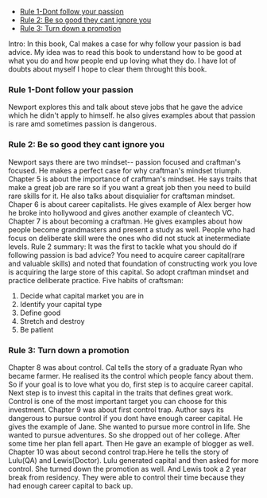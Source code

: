 
- [Rule 1-Dont follow your passion](#rule-1-dont-follow-your-passion)
- [Rule 2: Be so good they cant ignore you](#rule-2-be-so-good-they-cant-ignore-you)
- [Rule 3: Turn down a promotion](#rule-3-turn-down-a-promotion)


Intro:
In this book, Cal makes a case for why follow your passion is bad advice. My idea was to read this book to understand how to be good at what you do and how people end up loving what they do. I have lot of doubts about myself I hope to clear them throught this book. 


### Rule 1-Dont follow your passion
Newport explores this and talk about steve jobs that he gave the advice which he didn't apply to himself. he also gives examples about that passion is rare amd sometimes passion is dangerous.



### Rule 2: Be so good they cant ignore you
Newport says there are two mindset-- passion focused and craftman's focused. He makes a perfect case for why craftman's mindset triumph. Chapter 5 is about the importance of craftman's mindset. He says traits that make a great job are rare so if you want a great job then you need to build rare skills for it.
He also talks about disquialier for craftsman mindset. 
Chaper 6 is about career capitalists. He gives example of Alex berger how he broke into hollywood and gives another example of cleantech VC.  
Chapter 7 is about becoming a craftman. He gives examples about how people become grandmasters and present a study as well. People who had focus on deliberate skill were the ones who did not stuck at inetermediate levels.
Rule 2 summary:
It was the first to tackle what you should do if following passion is bad advice?
You need to acquire career capital(rare and valuable skills) and noted that foundation of constructing work you love is acquiring the large store of this capital. So adopt craftman mindset and practice deliberate practice. 
Five habits of craftsman: 
1. Decide what capital market you are in
2. Identify your capital type 
3. Define good
4. Stretch and destroy 
5. Be patient



### Rule 3: Turn down a promotion
Chapter 8 was about control. Cal tells the story of a graduate Ryan who became farmer. He realised its the control which people fancy about them. So if your goal is to love what you do, first step is to acquire career capital. Next step is to invest this capital in the traits that defines great work. Control is one of the most important target you can choose for this investment. 
Chapter 9 was about first control trap. Author says its dangerous to pursue control if you dont have enough career capital. He gives the example of Jane. She wanted to pursue more control in life. She wanted to pursue adventures. So she dropped out of her college. After some time her plan fell apart. Then He gave an example of blogger as well.
Chapter 10 was about second control trap.Here he tells the story of Lulu(QA) and Lewis(Doctor). Lulu generated capital and then asked for more control. She turned down the promotion as well. And Lewis took a 2 year break from residency. They were able to control their time because they had enough career capital to back up.     